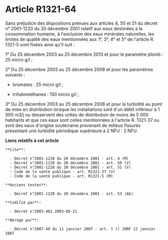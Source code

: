 # Article R1321-64

Sans préjudice des dispositions prévues aux articles 4, 50 et 51 du décret n° 2001-1220 du 20 décembre 2001 relatif aux eaux
destinées à la consommation humaine, à l'exclusion des eaux minérales naturelles, les limites de qualité des eaux mentionnées
aux 1°, 3°, 4° et 5° de l'article R. 1321-5 sont fixées ainsi qu'il suit :

1° Du 25 décembre 2003 au 25 décembre 2013 et pour le paramètre plomb : 25 micro  g/l ;

2° Du 25 décembre 2003 au 25 décembre 2008 et pour les paramètres suivants :

- bromates : 25 micro g/l ;

- trihalométhanes : 150 micro g/l ;

3° Du 25 décembre 2003 au 25 décembre 2008 et pour la turbidité au point de mise en distribution lorsque les installations
sont d'un débit inférieur à 1 000 m3/j ou desservent des unités de distribution de moins de 5 000 habitants et que ces eaux
sont celles mentionnées à l'article R. 1321-37 ou sont des eaux d'origine souterraine provenant de milieux fissurés
présentant une turbidité périodique supérieure à 2 NFU : 2 NFU.

**Liens relatifs à cet article**

	**Cite**:

	  - Décret n°2001-1220 du 20 décembre 2001 - art. 4 (M)
	  - Décret n°2001-1220 du 20 décembre 2001 - art. 50 (V)
	  - Décret n°2001-1220 du 20 décembre 2001 - art. 51 (V)
	  - Code de la santé publique - art. R1321-37 (V)
	  - Code de la santé publique - art. R1321-5 (M)

	**Anciens textes**:

	  - Décret n°2001-1220 du 20 décembre 2001 - art. 53 (Ab)

	**Codifié par**:

	  - Décret n°2003-462 2003-05-21

	**Abrogé par**:

	  - Décret n°2007-49 du 11 janvier 2007 - art. 1 () JORF 12 janvier 2007
